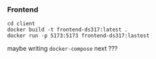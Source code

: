 ### Frontend
```
cd client
docker build -t frontend-ds317:latest .
docker run -p 5173:5173 frontend-ds317:lastest
```
maybe writing `docker-compose` next ???